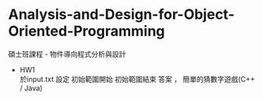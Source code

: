 # Analysis-and-Design-for-Object-Oriented-Programming
碩士班課程 - 物件導向程式分析與設計
- HW1  
    於input.txt 設定 初始範圍開始 初始範圍結束 答案 ， 簡單的猜數字遊戲(C++ / Java)
